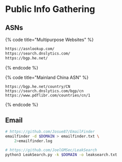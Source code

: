 # Public Info Gathering

## ASNs

{% code title="Multipurpose Websites" %}
```bash
https://asnlookup.com/
https://search.dnslytics.com/
https://bgp.he.net/
```
{% endcode %}

{% code title="Mainland China ASN" %}
```
https://bgp.he.net/country/CN
https://search.dnslytics.com/bgp/cn
https://www.pdflibr.com/countries/cn/1
```
{% endcode %}

## Email

```bash
# https://github.com/Josue87/EmailFinder
emailfinder -d $DOMAIN > emailfinder.txt \
    2>emailfinder.log

# https://github.com/JoelGMSec/LeakSearch
python3 LeakSearch.py -k $DOMAIN -o leaksearch.txt
```

